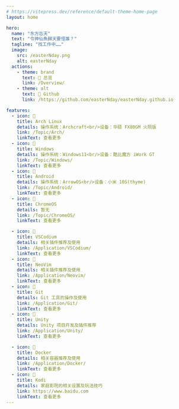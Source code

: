 ```yaml
---
# https://vitepress.dev/reference/default-theme-home-page
layout: home

hero:
  name: "东方怂天"
  text: "令神仙魚歸天要怪誰？"
  tagline: "找工作中……"
  image:
    src: /easterNday.png
    alt: easterNday
  actions:
    - theme: brand
      text:  总览
      link: /Overview/
    - theme: alt
      text:  Github
      link: /https://github.com/easterNday/easterNday.github.io

features:
  - icon: 
    title: Arch Linux
    details: 操作系统：Archcraft<br/>设备：华硕 FX80GM 火陨版
    link: /Topic/Arch/
    linkText: 查看更多
  - icon: 
    title: Windows
    details: 操作系统：Windows11<br/>设备：酷比魔方 iWork GT
    link: /Topic/Windows/
    linkText: 查看更多
  - icon: 
    title: Android
    details: 操作系统：ArrowOS<br/>设备：小米 10S(thyme)
    link: /Topic/Android/
    linkText: 查看更多
  - icon: 
    title: ChromeOS
    details: 暂无
    link: /Topic/ChromeOS/
    linkText: 查看更多

  - icon: 
    title: VSCodium
    details: 相关插件推荐及使用
    link: /Application/VSCodium/
    linkText: 查看更多
  - icon: 
    title: NeoVim
    details: 相关插件推荐及使用
    link: /Application/Neovim/
    linkText: 查看更多
  - icon: 
    title: Git
    details: Git 工具的操作及使用
    link: /Application/Git/
    linkText: 查看更多
  - icon: 
    title: Unity
    details: Unity 项目开发及插件推荐
    link: /Application/Unity/
    linkText: 查看更多

  - icon: 
    title: Docker
    details: 相关容器推荐及使用
    link: /Application/Docker/
    linkText: 查看更多
  - icon: 󰌔
    title: Kodi
    details: 家庭影院的相关设置及玩法技巧
    link: https://www.baidu.com
    linkText: 查看更多
---
```

